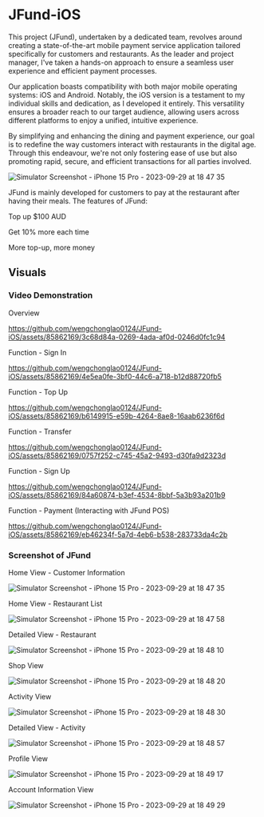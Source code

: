 # JFund-iOS

This project (JFund), undertaken by a dedicated team, revolves around creating a state-of-the-art mobile payment service application tailored specifically for customers and restaurants. 
As the leader and project manager, I've taken a hands-on approach to ensure a seamless user experience and efficient payment processes.

Our application boasts compatibility with both major mobile operating systems: iOS and Android. Notably, the iOS version is a testament to my individual skills and dedication, 
as I developed it entirely. This versatility ensures a broader reach to our target audience, allowing users across different platforms to enjoy a unified, intuitive experience.

By simplifying and enhancing the dining and payment experience, our goal is to redefine the way customers interact with restaurants in the digital age. Through this endeavour, 
we're not only fostering ease of use but also promoting rapid, secure, and efficient transactions for all parties involved.

![Simulator Screenshot - iPhone 15 Pro - 2023-09-29 at 18 47 35](https://github.com/wengchonglao0124/JFund-iOS/assets/85862169/14c841cb-718a-4660-aecb-e2865a045819)

JFund is mainly developed for customers to pay at the restaurant after having their meals. The features of JFund:

Top up $100 AUD

Get 10% more each time

More top-up, more money


## Visuals

### Video Demonstration

Overview

https://github.com/wengchonglao0124/JFund-iOS/assets/85862169/3c68d84a-0269-4ada-af0d-0246d0fc1c94

Function - Sign In

https://github.com/wengchonglao0124/JFund-iOS/assets/85862169/4e5ea0fe-3bf0-44c6-a718-b12d88720fb5

Function - Top Up

https://github.com/wengchonglao0124/JFund-iOS/assets/85862169/b6149915-e59b-4264-8ae8-16aab6236f6d

Function - Transfer

https://github.com/wengchonglao0124/JFund-iOS/assets/85862169/0757f252-c745-45a2-9493-d30fa9d2323d

Function - Sign Up

https://github.com/wengchonglao0124/JFund-iOS/assets/85862169/84a60874-b3ef-4534-8bbf-5a3b93a201b9

Function - Payment (Interacting with JFund POS)

https://github.com/wengchonglao0124/JFund-iOS/assets/85862169/eb46234f-5a7d-4eb6-b538-283733da4c2b


### Screenshot of JFund

Home View - Customer Information

![Simulator Screenshot - iPhone 15 Pro - 2023-09-29 at 18 47 35](https://github.com/wengchonglao0124/JFund-iOS/assets/85862169/9c5e0076-33dc-45e4-88d5-27fd9dff6c2e)

Home View - Restaurant List

![Simulator Screenshot - iPhone 15 Pro - 2023-09-29 at 18 47 58](https://github.com/wengchonglao0124/JFund-iOS/assets/85862169/d2dca251-6070-4ca9-bb76-5fc3117440be)

Detailed View - Restaurant

![Simulator Screenshot - iPhone 15 Pro - 2023-09-29 at 18 48 10](https://github.com/wengchonglao0124/JFund-iOS/assets/85862169/f88601d5-e5b7-416e-a868-74effc70bff5)

Shop View

![Simulator Screenshot - iPhone 15 Pro - 2023-09-29 at 18 48 20](https://github.com/wengchonglao0124/JFund-iOS/assets/85862169/3b4b11af-7789-4d65-b728-b9de9ebeedac)

Activity View

![Simulator Screenshot - iPhone 15 Pro - 2023-09-29 at 18 48 30](https://github.com/wengchonglao0124/JFund-iOS/assets/85862169/d05c8264-fbf8-45a8-94c5-6923fbb5bc19)

Detailed View - Activity

![Simulator Screenshot - iPhone 15 Pro - 2023-09-29 at 18 48 57](https://github.com/wengchonglao0124/JFund-iOS/assets/85862169/c0565fea-04a8-4cdd-9698-3ff30d4f38ff)

Profile View

![Simulator Screenshot - iPhone 15 Pro - 2023-09-29 at 18 49 17](https://github.com/wengchonglao0124/JFund-iOS/assets/85862169/e540a0b0-359c-4777-9973-63923cd9ecba)

Account Information View

![Simulator Screenshot - iPhone 15 Pro - 2023-09-29 at 18 49 29](https://github.com/wengchonglao0124/JFund-iOS/assets/85862169/f5bf5a23-2292-4a43-ae78-9d17f8407ef9)
